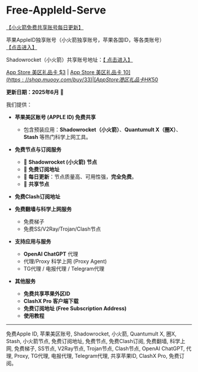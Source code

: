 
# Free-AppleId-Serve
[【小火箭免费共享账号每日更新】](https://docs.applexp.com/free-accounts/Shadowrocket)

苹果AppleID独享账号（小火箭独享账号，苹果各国ID，等各类账号）[【点击进入】](https://juzixp.top/)

Shadowrocket（小火箭）共享账号地址：[【 点击进入】](https://juzixp.top/buy/21)

[App Store 美区礼品卡 $3](https://shop.muooy.com/buy/31) | [App Store 美区礼品卡 $10](https://shop.muooy.com/buy/33) | [App Store 港区礼品卡 HK$50](https://shop.muooy.com/buy/39)


**更新日期：2025年6月** 🚀

我们提供：

*   **苹果美区账号 (APPLE ID) 免费共享**
    *   包含预装应用：**Shadowrocket（小火箭）**、**Quantumult X（圈X）**、**Stash** 等热门科学上网工具。

*   **免费节点与订阅服务**
    *   🚀 **Shadowrocket (小火箭) 节点**
    *   🚀 **免费订阅地址**
    *   🚀 **每日更新**：节点质量高、可用性强，**完全免费**。
    *   🚀 **共享节点**

*   **免费Clash订阅地址**

*   **免费翻墙与科学上网服务**
    *   免费梯子
    *   免费SS/V2Ray/Trojan/Clash节点

*   **支持应用与服务**
    *   **OpenAI ChatGPT** 代理
    *   代理/Proxy 科学上网 (Proxy Agent)
    *   TG代理 / 电报代理 / Telegram代理

*   **其他服务**
    *   **免费共享苹果外区ID**
    *   **ClashX Pro 客户端下载**
    *   **免费订阅地址 (Free Subscription Address)**
    *   **使用教程**

---
免费Apple ID, 苹果美区账号, Shadowrocket, 小火箭, Quantumult X, 圈X, Stash, 小火箭节点, 免费订阅地址, 免费节点, 免费Clash订阅, 免费翻墙, 科学上网, 免费梯子, SS节点, V2Ray节点, Trojan节点, Clash节点, OpenAI ChatGPT, 代理, Proxy, TG代理, 电报代理, Telegram代理, 共享苹果ID, ClashX Pro, 免费订阅。
